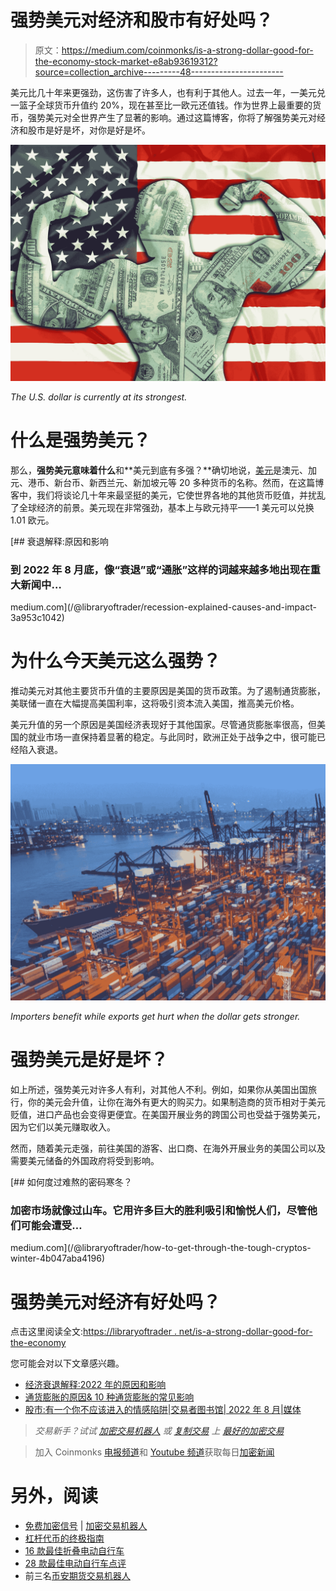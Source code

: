 # 强势美元对经济和股市有好处吗？

> 原文：<https://medium.com/coinmonks/is-a-strong-dollar-good-for-the-economy-stock-market-e8ab93619312?source=collection_archive---------48----------------------->

美元比几十年来更强劲，这伤害了许多人，也有利于其他人。过去一年，一美元兑一篮子全球货币升值约 20%，现在甚至比一欧元还值钱。作为世界上最重要的货币，强势美元对全世界产生了显著的影响。通过这篇博客，你将了解强势美元对经济和股市是好是坏，对你是好是坏。

![](img/bb3af54e6fd46f92438535a508912368.png)

*The U.S. dollar is currently at its strongest.*

# 什么是强势美元？

那么，**强势美元意味着什么**和**美元到底有多强？**确切地说，[美元](https://en.wikipedia.org/wiki/Dollar)是澳元、加元、港币、新台币、新西兰元、新加坡元等 20 多种货币的名称。然而，在这篇博客中，我们将谈论几十年来最坚挺的美元，它使世界各地的其他货币贬值，并扰乱了全球经济的前景。美元现在非常强劲，基本上与欧元持平——1 美元可以兑换 1.01 欧元。

[](/@libraryoftrader/recession-explained-causes-and-impact-3a953c1042) [## 衰退解释:原因和影响

### 到 2022 年 8 月底，像“衰退”或“通胀”这样的词越来越多地出现在重大新闻中…

medium.com](/@libraryoftrader/recession-explained-causes-and-impact-3a953c1042) 

# 为什么今天美元这么强势？

推动美元对其他主要货币升值的主要原因是美国的货币政策。为了遏制通货膨胀，美联储一直在大幅提高美国利率，这将吸引资本流入美国，推高美元价格。

美元升值的另一个原因是美国经济表现好于其他国家。尽管通货膨胀率很高，但美国的就业市场一直保持着显著的稳定。与此同时，欧洲正处于战争之中，很可能已经陷入衰退。

![](img/db811289f297c3fba9f2805b6718a681.png)

*Importers benefit while exports get hurt when the dollar gets stronger.*

# 强势美元是好是坏？

如上所述，强势美元对许多人有利，对其他人不利。例如，如果你从美国出国旅行，你的美元会升值，让你在海外有更大的购买力。如果制造商的货币相对于美元贬值，进口产品也会变得更便宜。在美国开展业务的跨国公司也受益于强势美元，因为它们以美元赚取收入。

然而，随着美元走强，前往美国的游客、出口商、在海外开展业务的美国公司以及需要美元储备的外国政府将受到影响。

[](/@libraryoftrader/how-to-get-through-the-tough-cryptos-winter-4b047aba4196) [## 如何度过难熬的密码寒冬？

### 加密市场就像过山车。它用许多巨大的胜利吸引和愉悦人们，尽管他们可能会遭受…

medium.com](/@libraryoftrader/how-to-get-through-the-tough-cryptos-winter-4b047aba4196) 

# 强势美元对经济有好处吗？

点击这里阅读全文:[https://libraryoftrader . net/is-a-strong-dollar-good-for-the-economy](https://libraryoftrader.net/is-a-strong-dollar-good-for-the-economy)

您可能会对以下文章感兴趣。

*   [经济衰退解释:2022 年的原因和影响](/@libraryoftrader/recession-explained-causes-and-impact-3a953c1042)
*   [通货膨胀的原因& 10 种通货膨胀的常见影响](/@libraryoftrader/the-causes-of-inflation-10-common-effects-of-inflation-81507c7fbb4e)
*   [股市:有一个你不应该进入的情感陷阱|交易者图书馆| 2022 年 8 月|媒体](/@libraryoftrader/the-stock-market-there-is-an-emotional-trap-you-shouldnt-go-in-c5dac3838dfa)

> *交易新手？试试* [*加密交易机器人*](/coinmonks/crypto-trading-bot-c2ffce8acb2a) *或* [*复制交易*](/coinmonks/top-10-crypto-copy-trading-platforms-for-beginners-d0c37c7d698c) *上* [*最好的加密交易*](/coinmonks/crypto-exchange-dd2f9d6f3769)

> 加入 Coinmonks [电报频道](https://t.me/coincodecap)和 [Youtube 频道](https://www.youtube.com/c/coinmonks/videos)获取每日[加密新闻](http://coincodecap.com/)

# 另外，阅读

*   [免费加密信号](/coinmonks/free-crypto-signals-48b25e61a8da) | [加密交易机器人](/coinmonks/crypto-trading-bot-c2ffce8acb2a)
*   [杠杆代币的终极指南](/coinmonks/leveraged-token-3f5257808b22)
*   [16 款最佳折叠电动自行车](/coinmonks/top-17-folding-electric-bikes-5e296f0918cb)
*   [28 款最佳电动自行车点评](/coinmonks/the-28-best-electric-bikes-review-and-buying-guide-in-2023-7bb3146cb403)
*   前三名[币安期货交易机器人](/coinmonks/top-3-binance-futures-trading-bots-e6031f84b3f9)